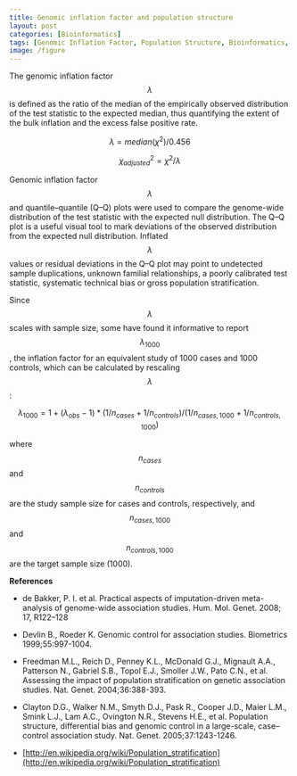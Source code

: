 ```yaml
---
title: Genomic inflation factor and population structure
layout: post
categories: [Bioinformatics]
tags: [Genomic Inflation Factor, Population Structure, Bioinformatics, GWAS,Genetics]
image: /figure
---
```


The genomic inflation factor $$\lambda$$ is defined as the ratio of the median of the empirically observed distribution of the test statistic to the expected median, thus quantifying the extent of the bulk inflation and the excess false positive rate.    

$$\lambda=median(\chi^2)/0.456$$

$$\chi^2_{adjusted}=\chi^2/\lambda$$

Genomic inflation factor $$\lambda$$ and quantile–quantile (Q–Q) plots were used to compare the genome-wide distribution of the test statistic with the expected null distribution. The Q–Q plot is a useful visual tool to mark deviations of the observed distribution from the expected null distribution. Inflated $$\lambda$$ values or residual deviations in the Q–Q plot may point to undetected sample duplications, unknown familial relationships, a poorly calibrated test statistic, systematic technical bias or gross population stratification.      

Since $$\lambda$$ scales with sample size, some have found it informative to report $$\lambda _{1000}$$, the inflation factor for an equivalent study of 1000 cases and 1000 controls, which can be calculated by rescaling $$\lambda$$:

$$\lambda_{1000}=1+(\lambda_{obs}-1)*(1/n_{cases}+1/n_{controls})/(1/n_{cases,1000}+1/n_{controls,1000})$$

where $$n_{cases}$$ and $$n_{controls}$$ are the study sample size for cases and controls, respectively, and $$n_{cases,1000}$$ and $$n_{controls,1000}$$ are the target sample size (1000).   

**References**   
* de Bakker, P. I. et al. Practical aspects of imputation-driven meta-analysis of genome-wide association studies. Hum. Mol. Genet. 2008; 17, R122–128    

* Devlin B., Roeder K. Genomic control for association studies. Biometrics 1999;55:997-1004.    

* Freedman M.L., Reich D., Penney K.L., McDonald G.J., Mignault A.A., Patterson N., Gabriel S.B., Topol E.J., Smoller J.W., Pato C.N., et al. Assessing the impact of population stratification on genetic association studies. Nat. Genet. 2004;36:388-393.    

* Clayton D.G., Walker N.M., Smyth D.J., Pask R., Cooper J.D., Maier L.M., Smink L.J., Lam A.C., Ovington N.R., Stevens H.E., et al. Population structure, differential bias and genomic control in a large-scale, case–control association study. Nat. Genet. 2005;37:1243-1246.   
 
* [http://en.wikipedia.org/wiki/Population_stratification](http://en.wikipedia.org/wiki/Population_stratification)   

 

